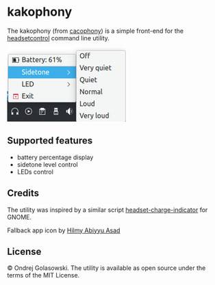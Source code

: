 # kakophony
The kakophony (from [cacophony](https://dictionary.cambridge.org/dictionary/english/cacophony)) is a simple front-end for the [headsetcontrol](https://github.com/Sapd/HeadsetControl/) command line utility.

![Screenshot](screenshot.png)

## Supported features
- battery percentage display
- sidetone level control
- LEDs control

## Credits
The utility was inspired by a similar script [headset-charge-indicator](https://github.com/centic9/headset-charge-indicator) for GNOME.

Fallback app icon by [Hilmy Abiyyu Asad](https://freeicons.io/profile/75801)

## License
© Ondrej Golasowski. The utility is available as open source under the terms of the MIT License.